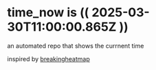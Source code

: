 # time_now is (( 2025-03-30T11:00:00.865Z ))

an automated repo that shows the currnent time

inspired by [breakingheatmap](https://github.com/breakingheatmap/breakingheatmap)
